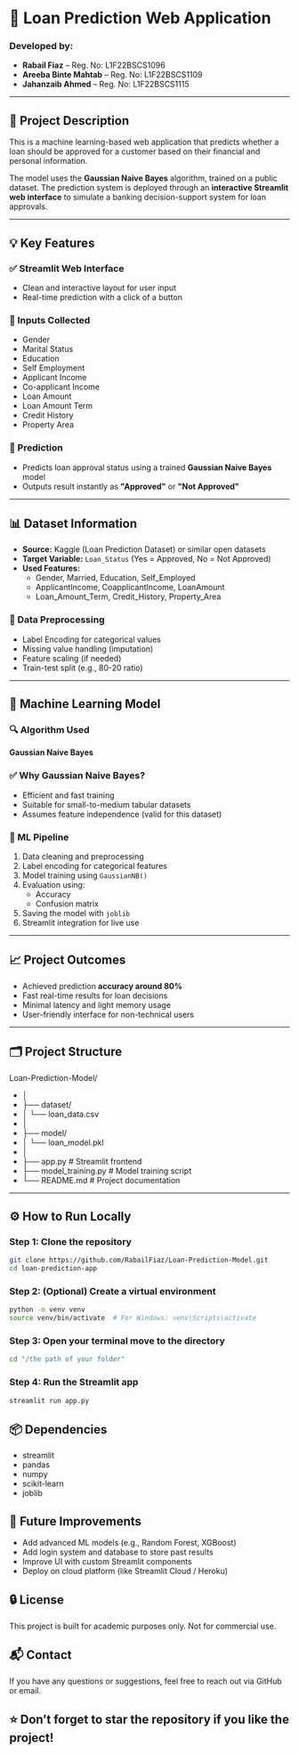 # 🏦 Loan Prediction Web Application

### Developed by:
- **Rabail Fiaz** – Reg. No: L1F22BSCS1096  
- **Areeba Binte Mahtab** – Reg. No: L1F22BSCS1109  
- **Jahanzaib Ahmed** – Reg. No: L1F22BSCS1115  

---

## 📌 Project Description

This is a machine learning-based web application that predicts whether a loan should be approved for a customer based on their financial and personal information.

The model uses the **Gaussian Naive Bayes** algorithm, trained on a public dataset. The prediction system is deployed through an **interactive Streamlit web interface** to simulate a banking decision-support system for loan approvals.

---

## 💡 Key Features

### ✅ Streamlit Web Interface
- Clean and interactive layout for user input
- Real-time prediction with a click of a button

### 🧾 Inputs Collected
- Gender  
- Marital Status  
- Education  
- Self Employment  
- Applicant Income  
- Co-applicant Income  
- Loan Amount  
- Loan Amount Term  
- Credit History  
- Property Area  

### 🧠 Prediction
- Predicts loan approval status using a trained **Gaussian Naive Bayes** model
- Outputs result instantly as **"Approved"** or **"Not Approved"**

---

## 📊 Dataset Information

- **Source:** Kaggle (Loan Prediction Dataset) or similar open datasets
- **Target Variable:** `Loan_Status` (Yes = Approved, No = Not Approved)
- **Used Features:**
  - Gender, Married, Education, Self_Employed  
  - ApplicantIncome, CoapplicantIncome, LoanAmount  
  - Loan_Amount_Term, Credit_History, Property_Area

### 🔧 Data Preprocessing
- Label Encoding for categorical values
- Missing value handling (imputation)
- Feature scaling (if needed)
- Train-test split (e.g., 80-20 ratio)

---

## 🧠 Machine Learning Model

### 🔍 Algorithm Used
**Gaussian Naive Bayes**

### ✅ Why Gaussian Naive Bayes?
- Efficient and fast training
- Suitable for small-to-medium tabular datasets
- Assumes feature independence (valid for this dataset)

### 🔁 ML Pipeline
1. Data cleaning and preprocessing
2. Label encoding for categorical features
3. Model training using `GaussianNB()`
4. Evaluation using:
   - Accuracy
   - Confusion matrix
5. Saving the model with `joblib`
6. Streamlit integration for live use

---

## 📈 Project Outcomes

- Achieved prediction **accuracy around 80%**
- Fast real-time results for loan decisions
- Minimal latency and light memory usage
- User-friendly interface for non-technical users

---

## 🗂 Project Structure

Loan-Prediction-Model/
- │
- ├── dataset/
- │ └── loan_data.csv
- │
- ├── model/
- │ └── loan_model.pkl
- │
- ├── app.py # Streamlit frontend
- ├── model_training.py # Model training script
- └── README.md # Project documentation


---

## ⚙️ How to Run Locally

### Step 1: Clone the repository


```bash
git clone https://github.com/RabailFiaz/Loan-Prediction-Model.git
cd loan-prediction-app
```

### Step 2: (Optional) Create a virtual environment

```bash
python -m venv venv
source venv/bin/activate  # For Windows: venv\Scripts\activate
```

### Step 3: Open your terminal move to the directory


```bash
cd "/the path of your folder"
```
### Step 4: Run the Streamlit app


```bash
streamlit run app.py
```



## 📦 Dependencies
- streamlit
- pandas
- numpy
- scikit-learn
- joblib

  
## 🌱 Future Improvements
- Add advanced ML models (e.g., Random Forest, XGBoost)
- Add login system and database to store past results
- Improve UI with custom Streamlit components
- Deploy on cloud platform (like Streamlit Cloud / Heroku)

## 🔒 License
This project is built for academic purposes only.
Not for commercial use.

## 📬 Contact
If you have any questions or suggestions, feel free to reach out via GitHub or email.

## ⭐ Don’t forget to star the repository if you like the project!

